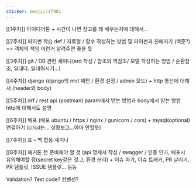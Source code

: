 ```yaml
---
sticker: emoji//1f981
---
```

[[1주차]] 아이디어톤 + 시간이 나면 장고를 왜 배우는지에 대해서...

[[2주차]] 파이썬 학습 def / 자료형 / 함수 작성하는 방법 및 파이썬과 친해지기 (백준?) => 객체의 책임 이런거 알려주면 좋을 듯

[[3주차]] git / DB 관련 세미나(erd 작성 / 참조와 역참조/ 모델 작성하는 방법 / 순환참조, 일대다..일대뭐시기...)

[[4주차]] django (django의 mvt 패턴 / 환경 설정 / admin 모드) + http 통신에 대해서 (header와 body)

[[5주차]] drf / rest api (postman) param에서 받는 방법과 body에서 받는 방법 http에 대해서도 설명

[[6주차]] 배포 (배포 ubuntu / https / nginx / gunicorn / cors) + mysql(optional) 연결하기  (ci/cd는... 상황보고...아마 안할듯)

[[7주차]] 프 – 백 합동 세미나

[[8주차]] 해커톤 전 준비해야 할 것 (api 명세서 작성 / swagger / 인증 인가, 배포시 유의해야할 점(secret key같은 것..), 환경 분리)
\+ 이슈 파기, 이슈 트래커, PR 날리기, PR 템플릿, ISSUE 템플릿... 등등

Validation? Test code? 컨벤션?